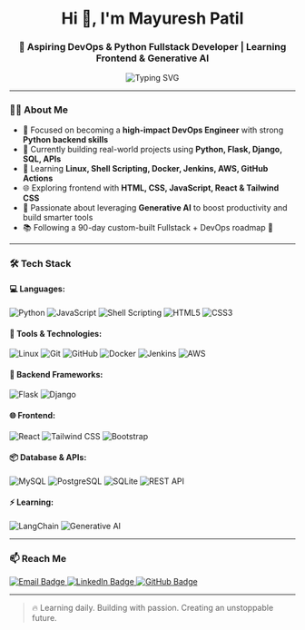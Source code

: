 <h1 align="center">Hi 👋, I'm Mayuresh Patil</h1>
<h3 align="center">🚀 Aspiring DevOps & Python Fullstack Developer | Learning Frontend & Generative AI</h3>

<p align="center">   <img src="https://readme-typing-svg.demolab.com?font=Fira+Code&size=25&pause=1000&color=00BFFF&center=true&vCenter=true&width=950&height=70&lines=Frontend+%E2%9D%A4+Backend+%E2%9D%A4+Database+%E2%9D%A4+DevOps;%F0%9F%93%9A+Learning+Every+Day....;%F0%9F%9A%80+Strengthening+Logic+with+Projects+%26+Practice;%E2%9A%99%EF%B8%8F+Automating+Workflows+using+DevOps" alt="Typing SVG" /> </p> 

---

### 👨‍💻 About Me

- 🎯 Focused on becoming a **high-impact DevOps Engineer** with strong **Python backend skills**  
- 🔁 Currently building real-world projects using **Python, Flask, Django, SQL, APIs**  
- 🧠 Learning **Linux, Shell Scripting, Docker, Jenkins, AWS, GitHub Actions**  
- 🌐 Exploring frontend with **HTML, CSS, JavaScript, React & Tailwind CSS**  
- 🤖 Passionate about leveraging **Generative AI** to boost productivity and build smarter tools  
- 📚 Following a 90-day custom-built Fullstack + DevOps roadmap 💪  

---

### 🛠️ Tech Stack

#### 💻 Languages:
![Python](https://img.shields.io/badge/-Python-3776AB?logo=python&logoColor=white)
![JavaScript](https://img.shields.io/badge/-JavaScript-F7DF1E?logo=javascript&logoColor=black)
![Shell Scripting](https://img.shields.io/badge/-Shell-4EAA25?logo=gnu-bash&logoColor=white)
![HTML5](https://img.shields.io/badge/-HTML5-E34F26?logo=html5&logoColor=white)
![CSS3](https://img.shields.io/badge/-CSS3-1572B6?logo=css3&logoColor=white)

#### 🧰 Tools & Technologies:
![Linux](https://img.shields.io/badge/-Linux-FCC624?logo=linux&logoColor=black)
![Git](https://img.shields.io/badge/-Git-F05032?logo=git&logoColor=white)
![GitHub](https://img.shields.io/badge/-GitHub-181717?logo=github&logoColor=white)
![Docker](https://img.shields.io/badge/-Docker-2496ED?logo=docker&logoColor=white)
![Jenkins](https://img.shields.io/badge/-Jenkins-D24939?logo=jenkins&logoColor=white)
![AWS](https://img.shields.io/badge/-AWS-232F3E?logo=amazonaws&logoColor=white)

#### 🧱 Backend Frameworks:
![Flask](https://img.shields.io/badge/-Flask-000000?logo=flask&logoColor=white)
![Django](https://img.shields.io/badge/-Django-092E20?logo=django&logoColor=white)

#### 🌐 Frontend:
![React](https://img.shields.io/badge/-React-61DAFB?logo=react&logoColor=black)
![Tailwind CSS](https://img.shields.io/badge/-Tailwind%20CSS-06B6D4?logo=tailwind-css&logoColor=white)
![Bootstrap](https://img.shields.io/badge/-Bootstrap-7952B3?logo=bootstrap&logoColor=white)

#### 📦 Database & APIs:
![MySQL](https://img.shields.io/badge/-MySQL-4479A1?logo=mysql&logoColor=white)
![PostgreSQL](https://img.shields.io/badge/-PostgreSQL-336791?logo=postgresql&logoColor=white)
![SQLite](https://img.shields.io/badge/-SQLite-003B57?logo=sqlite&logoColor=white)
![REST API](https://img.shields.io/badge/-REST%20API-FF6F00?logo=api&logoColor=white)

#### ⚡ Learning:
![LangChain](https://img.shields.io/badge/-LangChain-2C2C2C?logo=OpenAI&logoColor=white)
![Generative AI](https://img.shields.io/badge/-Generative%20AI-8A2BE2?logo=openai&logoColor=white)

---
<!--
### 📈 GitHub Stats


<table align="center">
  <tr>
    <td>
      <img src="https://github-readme-stats.vercel.app/api?username=Mayuresh1008&show_icons=true&theme=radical&hide_border=false&count_private=true&include_all_commits=true" />
    </td>
    <td>
      <img src="https://github-readme-streak-stats.herokuapp.com/?user=Mayuresh1008&theme=radical&hide_border=false" />
    </td>
  </tr>
</table>

---
-->

### 📫 Reach Me

<p align="left"> <a href="mailto:themayureshpatil@gmail.com" target="_blank"> <img src="https://img.shields.io/badge/Email-D14836?style=for-the-badge&logo=gmail&logoColor=white" alt="Email Badge"/> </a> 
<a href="https://linkedin.com/in/themayureshpatil" target="_blank"> <img src="https://img.shields.io/badge/LinkedIn-0A66C2?style=for-the-badge&logo=linkedin&logoColor=white" alt="LinkedIn Badge"/> </a>   
<a href="https://github.com/Mayuresh1008" target="_blank"> <img src="https://img.shields.io/badge/GitHub-100000?style=for-the-badge&logo=github&logoColor=white" alt="GitHub Badge"/> </a> </p>

---

> 🔥 Learning daily. Building with passion. Creating an unstoppable future.

